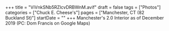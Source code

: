 +++
title = "ViVnkSNb5RZlcvDRBWnM.avif"
draft = false
tags = ["Photos"]
categories = ["Chuck E. Cheese's"]
pages = ["Manchester, CT (82 Buckland St)"]
startDate = ""
+++
Manchester's 2.0 Interior as of December 2019 (PC: Dom Francis on Google Maps)
